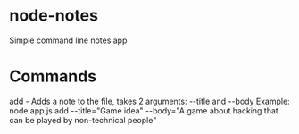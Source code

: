 # node-notes
Simple command line notes app

# Commands

add - Adds a note to the file, takes 2 arguments: --title and --body
Example: node app.js add --title="Game idea" --body="A game about hacking that can be played by non-technical people"
